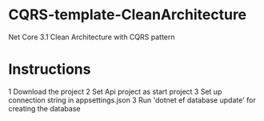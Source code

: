 # CQRS-template-CleanArchitecture
Net Core 3.1 Clean Architecture with CQRS pattern

# Instructions
1 Download the project
2 Set Api project as start project
3 Set up connection string in appsettings.json
3 Run 'dotnet ef database update' for creating the database

